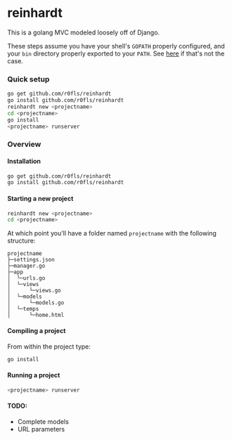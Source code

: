 # reinhardt

This is a golang MVC modeled loosely off of Django.

These steps assume you have your shell's `GOPATH` properly configured, and your `bin` directory properly exported to your `PATH`. See [here](https://golang.org/doc/code.html#GOPATH) if that's not the case.

### Quick setup

```bash
go get github.com/r0fls/reinhardt
go install github.com/r0fls/reinhardt
reinhardt new <projectname>
cd <projectname>
go install
<projectname> runserver
```

### Overview

#### Installation
```bash
go get github.com/r0fls/reinhardt
go install github.com/r0fls/reinhardt
```

#### Starting a new project

```bash
reinhardt new <projectname>
cd <projectname>
```
At which point you'll have a folder named `projectname` with the following structure:

    projectname
    ├─settings.json   
    ├─manager.go      
    ├─app
    │  └─urls.go
    │  └─views
    │      └─views.go
    │  └─models
    │      └─models.go
    │  └─temps
    │      └─home.html
    

#### Compiling a project
From within the project type:
```bash
go install
```
#### Running a project
```bash
<projectname> runserver
```

#### TODO:
 - Complete models
 - URL parameters
